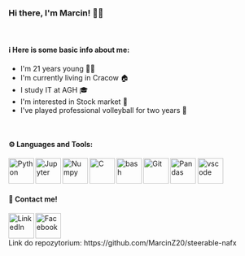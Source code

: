 ### Hi there, I'm Marcin! 👋🏼  
<br />

#### ℹ️ Here is some basic info about me: 
- I'm 21 years young 💪🏼
- I'm currently living in Cracow 🏠
- I study IT at AGH 🎓
- I'm interested in Stock market 💱
- I've played professional volleyball for two years 🏐
<br />

#### ⚙️ Languages and Tools:
<img alt="Python" width="50px" align="left" src="https://cdn.jsdelivr.net/gh/devicons/devicon/icons/python/python-original.svg" />
<img alt="Jupyter" width="50px" align="left" src="https://cdn.jsdelivr.net/gh/devicons/devicon/icons/jupyter/jupyter-original.svg" />
<img alt="Numpy" width="50px" align="left" src="https://cdn.jsdelivr.net/gh/devicons/devicon/icons/numpy/numpy-original.svg" />
<img alt="Pandas" width="50px"  src="https://cdn.jsdelivr.net/gh/devicons/devicon/icons/pandas/pandas-original-wordmark.svg" />
<img alt="C" width="50px" align="left" src="https://cdn.jsdelivr.net/gh/devicons/devicon/icons/c/c-plain.svg" />
<img alt="bash" width="50px" align="left" src="https://cdn.jsdelivr.net/gh/devicons/devicon/icons/bash/bash-original.svg" />
<img alt="Git" width="50px" align="left" src="https://cdn.jsdelivr.net/gh/devicons/devicon/icons/git/git-original.svg" />
<img alt="vscode" width="50px" src="https://cdn.jsdelivr.net/gh/devicons/devicon/icons/vscode/vscode-original.svg" />
<br />

#### 📧 Contact me!
<img alt="LinkedIn" width="50px" align="left" src="https://cdn.jsdelivr.net/gh/devicons/devicon/icons/linkedin/linkedin-original.svg" />
<img alt="Facebook" width="50px" src="https://cdn.jsdelivr.net/gh/devicons/devicon/icons/facebook/facebook-original.svg" />
<br />
Link do repozytorium: https://github.com/MarcinZ20/steerable-nafx

